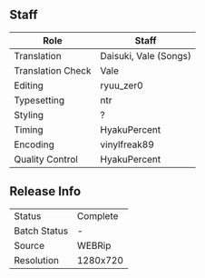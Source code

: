 ## Staff

| Role              | Staff                               |
|-------------------|-------------------------------------|
| Translation       | Daisuki, Vale (Songs)               |
| Translation Check | Vale                                |
| Editing           | ryuu_zer0                           |
| Typesetting       | ntr                                 |
| Styling           | ?                                   |
| Timing            | HyakuPercent                        |
| Encoding          | vinylfreak89                        |
| Quality Control   | HyakuPercent                        |

## Release Info

|              |           |
|--------------|-----------|
| Status       | Complete  |
| Batch Status | -         |
| Source       | WEBRip    |
| Resolution   | 1280x720  |
